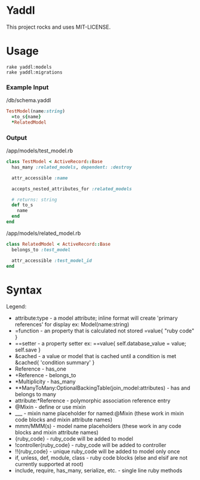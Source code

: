 # Yaddl

This project rocks and uses MIT-LICENSE.

# Usage

```
rake yaddl:models
rake yaddl:migrations
```

### Example Input

/db/schema.yaddl
```ruby
TestModel(name:string)
  =to_s{name}
  *RelatedModel
```

### Output

/app/models/test_model.rb
```ruby
class TestModel < ActiveRecord::Base
  has_many :related_models, dependent: :destroy

  attr_accessible :name

  accepts_nested_attributes_for :related_models

  # returns: string
  def to_s
    name
  end
end

```

/app/models/related_model.rb
```ruby
class RelatedModel < ActiveRecord::Base
  belongs_to :test_model

  attr_accessible :test_model_id
end

```

# Syntax

Legend:
- attribute:type - a model attribute; inline format will create 'primary references' for display ex: Model(name:string)
- =function - an property that is calculated not stored =value{ "ruby code" }
- ==setter - a property setter ex: ==value{ self.database_value = value; self.save }
- &cached - a value or model that is cached until a condition is met &cached{ 'condition summary' }
- Reference - has_one
- +Reference - belongs_to
- *Multiplicity - has_many
- **ManyToMany:OptionalBackingTable(join_model:attributes) - has and belongs to many
- attribute:*Reference - polymorphic association reference entry
- @Mixin - define or use mixin
- ___ - mixin name placeholder for named:@Mixin (these work in mixin code blocks and mixin attribute names)
- mmm/MMM(s) - model name placeholders (these work in any code blocks and mixin attribute names)
- {ruby_code} - ruby_code will be added to model
- !controller{ruby_code} - ruby_code will be added to controller
- !!{ruby_code} - unique ruby_code will be added to model only once
- if, unless, def, module, class - ruby code blocks (else and elsif are not currently supported at root)
- include, require, has_many, serialize, etc. - single line ruby methods
